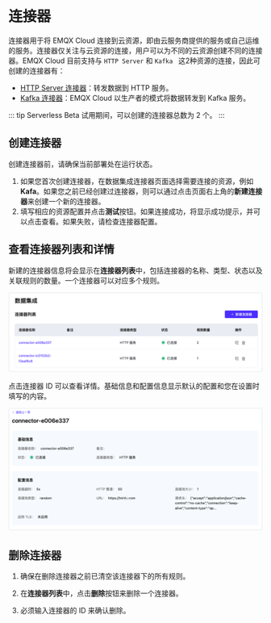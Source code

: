# 连接器

连接器用于将 EMQX Cloud 连接到云资源，即由云服务商提供的服务或自己运维的服务。连接器仅关注与云资源的连接，用户可以为不同的云资源创建不同的连接器。EMQX Cloud 目前支持与 `HTTP Server` 和 `Kafka ` 这2种资源的连接，因此可创建的连接器有：

- [HTTP Server 连接器](./http_server.md#创建-http-server-连接器)：转发数据到 HTTP 服务。
- [Kafka 连接器](./kafka.md#创建-kafka-连接器)：EMQX Cloud 以生产者的模式将数据转发到 Kafka 服务。

::: tip
 Serverless Beta 试用期间，可以创建的连接器总数为 2 个。
:::

## 创建连接器

创建连接器前，请确保当前部署处在运行状态。

1. 如果您首次创建连接器，在数据集成连接器页面选择需要连接的资源，例如 **Kafa**。如果您之前已经创建过连接器，则可以通过点击页面右上角的**新建连接器**来创建一个新的连接器。
2. 填写相应的资源配置并点击**测试**按钮。如果连接成功，将显示成功提示，并可以点击查看。如果失败，请检查连接器配置。


## 查看连接器列表和详情

新建的连接器信息将会显示在**连接器列表**中，包括连接器的名称、类型、状态以及关联规则的数量。一个连接器可以对应多个规则。

![连接器](./_assets/connector_01.png)

点击连接器 ID 可以查看详情。基础信息和配置信息显示默认的配置和您在设置时填写的内容。

![连接器](./_assets/connector_02.png)


## 删除连接器

1. 确保在删除连接器之前已清空该连接器下的所有规则。

2. 在**连接器列表**中，点击**删除**按钮来删除一个连接器。 

3. 必须输入连接器的 ID 来确认删除。

   
